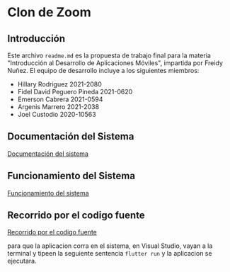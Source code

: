 # Clon de Zoom

## Introducción
Este archivo `readme.md` es la propuesta de trabajo final para la materia "Introducción al Desarrollo de Aplicaciones Móviles", impartida por Freidy Nuñez. El equipo de desarrollo incluye a los siguientes miembros:

- Hillary Rodriguez 2021-2080
- Fidel David Peguero Pineda 2021-0620
- Emerson Cabrera 2021-0594
- Argenis Marrero 2021-2038
- Joel Custodio 2020-10563

## Documentación del Sistema
[Documentación del sistema](https://drive.google.com/file/d/1Ay1-FwtXdNjWebpakgU1r4D25iFdATQq/view?usp=sharing)

## Funcionamiento del Sistema
[Funcionamiento del sistema](https://drive.google.com/file/d/1IVo2ler6dCOMgYGePvVmRlem-xLF937N/view?usp=sharing)

## Recorrido por el codigo fuente

[Recorrido por el codigo fuente](https://itlaedudo.sharepoint.com/:v:/s/Fidel/Ed5Wx0lkhZFAhidZ8KBwHX0BAuty-y3RiT6GeAmR-C9qRQ?nav=eyJyZWZlcnJhbEluZm8iOnsicmVmZXJyYWxBcHAiOiJTdHJlYW1XZWJBcHAiLCJyZWZlcnJhbFZpZXciOiJTaGFyZURpYWxvZy1MaW5rIiwicmVmZXJyYWxBcHBQbGF0Zm9ybSI6IldlYiIsInJlZmVycmFsTW9kZSI6InZpZXcifX0%3D&e=CaHxin)

para que la aplicacion corra en el sistema, en Visual Studio, vayan a la terminal y tipeen la seguiente sentencia `flutter run` y la aplicacion se ejecutara.

